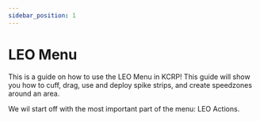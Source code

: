 ```yaml
---
sidebar_position: 1
---
```


# LEO Menu

This is a guide on how to use the LEO Menu in KCRP! This guide will show you how to cuff, drag, use and deploy spike strips, and create speedzones around an area.


We wil start off with the most important part of the menu: LEO Actions.




